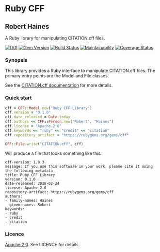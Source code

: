 # Ruby CFF
## Robert Haines

A Ruby library for manipulating CITATION.cff files.

[![DOI](https://zenodo.org/badge/DOI/10.5281/zenodo.1184077.svg)](https://doi.org/10.5281/zenodo.1184077)
[![Gem Version](https://badge.fury.io/rb/cff.svg)](https://badge.fury.io/rb/cff)
[![Build Status](https://travis-ci.org/citation-file-format/ruby-cff.svg?branch=master)](https://travis-ci.org/citation-file-format/ruby-cff)
[![Maintainability](https://api.codeclimate.com/v1/badges/6bb4c661bfb4971260ba/maintainability)](https://codeclimate.com/github/citation-file-format/ruby-cff/maintainability)
[![Coverage Status](https://coveralls.io/repos/github/citation-file-format/ruby-cff/badge.svg)](https://coveralls.io/github/citation-file-format/ruby-cff)

### Synopsis

This library provides a Ruby interface to manipulate CITATION.cff files. The primary entry points are the Model and File classes.

See the [CITATION.cff documentation](https://citation-file-format.github.io/) for more details.

### Quick start

```ruby
cff = CFF::Model.new("Ruby CFF Library")
cff.version = "0.1.0"
cff.date_released = Date.today
cff.authors << CFF::Person.new("Robert", "Haines")
cff.license = "Apache-2.0"
cff.keywords << "ruby" << "credit" << "citation"
cff.repository_artifact = "https://rubygems.org/gems/cff"

CFF::File.write("CITATION.cff", cff)
```

Will produce a file that looks something like this:

```
cff-version: 1.0.3
message: If you use this software in your work, please cite it using the following metadata
title: Ruby CFF Library
version: 0.1.0
date-released: 2018-02-24
license: Apache-2.0
repository-artifact: https://rubygems.org/gems/cff
authors:
- family-names: Haines
  given-names: Robert
keywords:
- ruby
- credit
- citation
```

### Licence

[Apache 2.0](http://www.apache.org/licenses/). See LICENCE for details.

